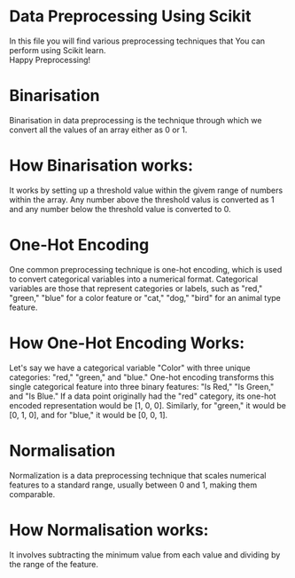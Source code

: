 # Data Preprocessing Using  Scikit 
In this file you will find various preprocessing techniques that You can perform using Scikit learn.<br>Happy Preprocessing!

# Binarisation
Binarisation in data preprocessing is the technique through which we convert all the values of an array either as 0 or 1.

# How Binarisation works:
It works by setting up a threshold value within the givem range of numbers within the array. Any number above the threshold valus is converted as 1 and any number below the threshold value is converted to 0.

# One-Hot Encoding
One common preprocessing technique is one-hot encoding, which is used to convert categorical variables into a numerical format. Categorical variables are those that represent categories or labels, such as "red," "green," "blue" for a color feature or "cat," "dog," "bird" for an animal type feature.

# How One-Hot Encoding Works:
Let's say we have a categorical variable "Color" with three unique categories: "red," "green," and "blue."
One-hot encoding transforms this single categorical feature into three binary features: "Is Red," "Is Green," and "Is Blue."
If a data point originally had the "red" category, its one-hot encoded representation would be [1, 0, 0]. Similarly, for "green," it would be [0, 1, 0], and for "blue," it would be [0, 0, 1].

# Normalisation
Normalization is a data preprocessing technique that scales numerical features to a standard range, usually between 0 and 1, making them comparable. 

# How Normalisation works:
It involves subtracting the minimum value from each value and dividing by the range of the feature.